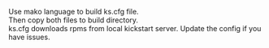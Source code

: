 Use mako language to build ks.cfg file.     
Then copy both files to build directory.    
ks.cfg downloads rpms from local kickstart server.    Update the config if you have issues.